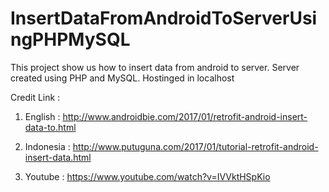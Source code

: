 # InsertDataFromAndroidToServerUsingPHPMySQL
This project show us how to insert data from android to server. Server created using PHP and MySQL. Hostinged in localhost

Credit Link :

1. English : http://www.androidbie.com/2017/01/retrofit-android-insert-data-to.html

2. Indonesia : http://www.putuguna.com/2017/01/tutorial-retrofit-android-insert-data.html

3. Youtube : https://www.youtube.com/watch?v=IVVktHSpKio
